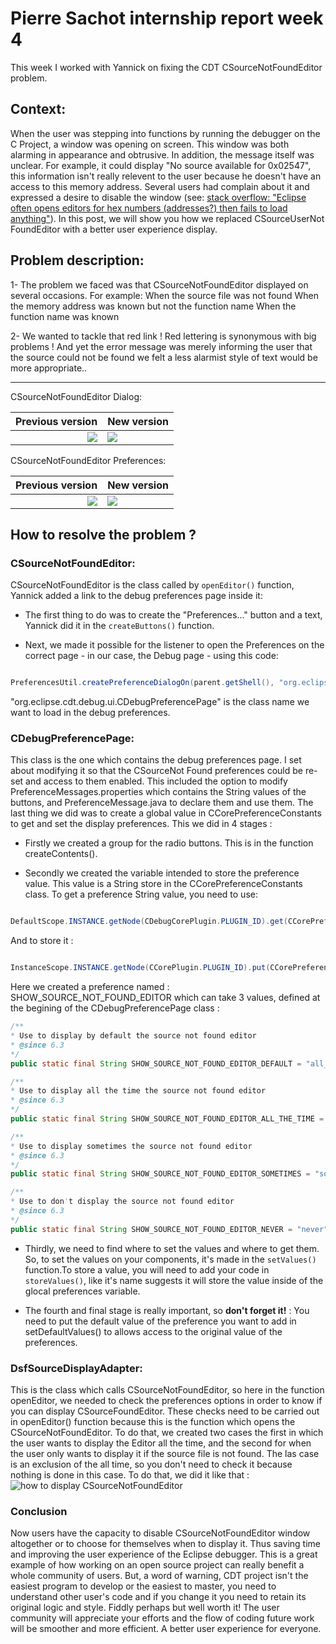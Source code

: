 # Pierre Sachot internship report week 4

This week I worked with Yannick on fixing the CDT CSourceNotFoundEditor problem.

## Context:
When the user was stepping into functions by running the debugger on the C Project, a window was opening on screen. This window was both alarming in appearance and obtrusive. 
In addition, the message itself was unclear. For example, it could display "No source available for 0x02547", this information isn't really relevent to the user because he doesn't have an access to this memory address. Several users had complain about it and expressed a desire to disable the window (see: [stack overflow: "Eclipse often opens editors for hex numbers (addresses?) then fails to load anything"](http://stackoverflow.com/questions/43361654/eclipse-often-opens-editors-for-hex-numbers-addresses-then-fails-to-load-anyt/43412237)).
In this post, we will show you how we replaced CSourceUserNot FoundEditor with a better user experience display.

## Problem description:

1- The problem we faced was that CSourceNotFoundEditor displayed on several occasions. For example:
	When the source file was not found
	When the memory address was known but not the function name
	When the function name was known
		
2- We wanted to tackle that red link ! Red lettering is synonymous with big problems ! And yet the error message was merely informing the user that the source could not be found we felt a less alarmist style of text would be more appropriate..
___

CSourceNotFoundEditor Dialog:

Previous version	|	New version
------------------------:|:------------------
![](https://github.com/PierreSachot/Internship-Reports/blob/master/images/Screenshot_1.png?raw=true) | ![](https://github.com/PierreSachot/Internship-Reports/blob/master/images/Screenshot_2.png?raw=true)

CSourceNotFoundEditor Preferences:

Previous version	|	New version
------------------------:|:------------------
![](https://github.com/PierreSachot/Internship-Reports/blob/master/images/Screenshot_3.png?raw=true) | ![](https://github.com/PierreSachot/Internship-Reports/blob/master/images/Screenshot_4.png?raw=true)

## How to resolve the problem ?

### CSourceNotFoundEditor:

CSourceNotFoundEditor is the class called by `openEditor()` function, Yannick added a link to the debug preferences page inside it:

- The first thing to do was to create the "Preferences..." button and a text, Yannick did it in the `createButtons()` function.

- Next, we made it possible for the listener to open the Preferences on the correct page - in our case, the Debug page - using this code:
```Java

PreferencesUtil.createPreferenceDialogOn(parent.getShell(), "org.eclipse.cdt.debug.ui.CDebugPreferencePage", null, null).open();

```

"org.eclipse.cdt.debug.ui.CDebugPreferencePage" is the class name we want to load in the debug preferences.

### CDebugPreferencePage:

This class is the one which contains the debug preferences page. I set about modifying it so that the CSourceNot Found preferences could be re-set and access to them enabled. This included the option to modify PreferenceMessages.properties which contains the String values of the buttons, and PreferenceMessage.java to declare them and use them. The last thing we did was to create a global value in CCorePreferenceConstants to get and set the display preferences. This we did in 4 stages :

- Firstly we created a group for the radio buttons. This is in the function createContents().

- Secondly we created the variable intended to store the preference value. This value is a String store in the CCorePreferenceConstants class. To get a preference String value, you need to use:

```Java

DefaultScope.INSTANCE.getNode(CDebugCorePlugin.PLUGIN_ID).get(CCorePreferenceConstants.YOUR_PREFERENCE_NAME, null);

```
And to store it :

```Java

InstanceScope.INSTANCE.getNode(CCorePlugin.PLUGIN_ID).put(CCorePreferenceConstants.YOUR_PREFERENCE_NAME, "Your text");

```
Here we created a preference named : SHOW_SOURCE_NOT_FOUND_EDITOR which can take 3 values, defined at the begining of the CDebugPreferencePage class :

  ```Java
  /**
 * Use to display by default the source not found editor
 * @since 6.3
 */
public static final String SHOW_SOURCE_NOT_FOUND_EDITOR_DEFAULT = "all_time"; //$NON-NLS-1$

/**
 * Use to display all the time the source not found editor
 * @since 6.3
 */
public static final String SHOW_SOURCE_NOT_FOUND_EDITOR_ALL_THE_TIME = "all_time"; //$NON-NLS-1$

/**
 * Use to display sometimes the source not found editor
 * @since 6.3
 */
public static final String SHOW_SOURCE_NOT_FOUND_EDITOR_SOMETIMES = "sometimes"; //$NON-NLS-1$

/**
 * Use to don't display the source not found editor
 * @since 6.3
 */
public static final String SHOW_SOURCE_NOT_FOUND_EDITOR_NEVER = "never"; //$NON-NLS-1$

```

 - Thirdly, we need to find where to set the values and where to get them. So, to set the values on your components, it's made in the `setValues()` function.To store a value, you will need to add your code in `storeValues()`, like it's name suggests it will store the value inside of the glocal preferences variable.

 - The fourth and final stage is really important, so **don't forget it!** : You need to put the default value of the preference you want to add in setDefaultValues() to allows access to the original value of the preferences.
 
### DsfSourceDisplayAdapter:

This is the class which calls CSourceNotFoundEditor, so here in the function openEditor, we needed to check the preferences options in order to know if you can display CSourceFoundEditor. These checks need to be carried out in openEditor() function because this is the function which opens the CSourceNotFoundEditor. To do that, we created two cases the first in which the user wants to display the Editor all the time, and the second for when the user only wants to display it if the source file is not found. The las case is an exclusion of the all time, so you don't need to check it because nothing is done in this case.
To do that, we did it like that :  
![how to display CSourceNotFoundEditor](https://github.com/PierreSachot/Internship-Reports/blob/master/images/Screenshot_5.png?raw=true)

### Conclusion
Now users have the capacity to disable CSourceNotFoundEditor window altogether or to choose for themselves when to display it. Thus saving time and improving the user experience of the Eclipse debugger. This is a great example of how working on an open source project can really benefit a whole community of users. But, a word of warning, CDT project isn't the easiest program to develop or the easiest to master, you need to understand other user's code and if you change it you need to retain its original logic and style.
Fiddly perhaps but well worth it! The user community will appreciate your efforts and the flow of coding future work will be smoother and more efficient. A better user experience for everyone.


